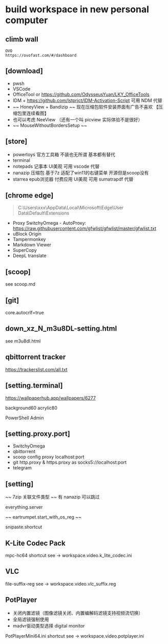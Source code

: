 # build workspace in new personal computer

## climb wall
```
OVO
https://ovofast.com/#/dashboard
```

## [download]

- pwsh
- VSCode
- OfficeTool or https://github.com/OdysseusYuan/LKY_OfficeTools
- IDM + https://github.com/lstprjct/IDM-Activation-Script  可用 NDM 代替
- ~~ HoneyView + Bandizip ~~  现在压缩包软件安装界面有广告不喜欢 【压缩包里连续看图】
- 也可以考虑 NeeView （还有一个叫 picview 实际体验不是很好）
- ~~ MouseWithoutBordersSetup ~~


## [store]

- powertoys  官方工具箱 不装也无所谓 基本都有替代
- terminal
- notepads  记事本 UI美观 可用 vscode 代替
- nanazip  压缩包 基于7z 适配了win11的右键菜单 开源但是scoop没有
- starrea  epub浏览器 付费应用 UI美观 可用 sumatrapdf 代替


## [chrome edge]

> C:\Users\xxx\AppData\Local\Microsoft\Edge\User Data\Default\Extensions

- Proxy SwitchyOmega - AutoProxy: https://raw.githubusercontent.com/gfwlist/gfwlist/master/gfwlist.txt
- uBlock Origin
- Tampermonkey
- Markdown Viewer
- SuperCopy
- DeepL translate

## [scoop]

see scoop.md

## [git]

core.autocrlf=true

## down_xz_N_m3u8DL-setting.html

see m3u8dl.html

## qbittorrent tracker
https://trackerslist.com/all.txt


## [setting.terminal]

https://wallpaperhub.app/wallpapers/6277

background60 acrylic80

PowerShell Admin

## [setting.proxy.port]

- SwitchyOmega
- qbittorrent
- scoop config proxy localhost:port
- git http.proxy & https.proxy as socks5://localhost:port
- telegram

## [setting]

~~ 7zip 关联文件类型 ~~  有 nanazip 可以跳过

everything.server

~~ eartrumpet.start_with_os_reg ~~

snipaste.shortcut

## K-Lite Codec Pack

mpc-hc64 shortcut see -> workspace.video.k_lite_codec.ini


## VLC

file-suffix-reg see -> workspace.video.vlc_suffix.reg

## PotPlayer

- 关闭内置滤镜（图像滤镜关闭、内置编解码滤镜支持视频流切换）
- 全局滤镜强制使用
- madvr驱动类型选择 digital monitor

PotPlayerMini64.ini shortcut see -> workspace.video.potplayer.ini

